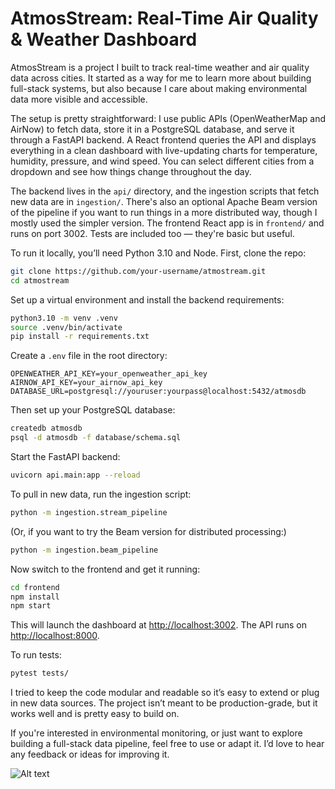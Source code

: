 # AtmosStream: Real-Time Air Quality & Weather Dashboard

AtmosStream is a project I built to track real-time weather and air quality data across cities. It started as a way for me to learn more about building full-stack systems, but also because I care about making environmental data more visible and accessible.

The setup is pretty straightforward: I use public APIs (OpenWeatherMap and AirNow) to fetch data, store it in a PostgreSQL database, and serve it through a FastAPI backend. A React frontend queries the API and displays everything in a clean dashboard with live-updating charts for temperature, humidity, pressure, and wind speed. You can select different cities from a dropdown and see how things change throughout the day.

The backend lives in the `api/` directory, and the ingestion scripts that fetch new data are in `ingestion/`. There's also an optional Apache Beam version of the pipeline if you want to run things in a more distributed way, though I mostly used the simpler version. The frontend React app is in `frontend/` and runs on port 3002. Tests are included too — they're basic but useful.

To run it locally, you’ll need Python 3.10 and Node. First, clone the repo:

```bash
git clone https://github.com/your-username/atmostream.git
cd atmostream
```

Set up a virtual environment and install the backend requirements:

```bash
python3.10 -m venv .venv
source .venv/bin/activate
pip install -r requirements.txt
```

Create a `.env` file in the root directory:

```
OPENWEATHER_API_KEY=your_openweather_api_key
AIRNOW_API_KEY=your_airnow_api_key
DATABASE_URL=postgresql://youruser:yourpass@localhost:5432/atmosdb
```

Then set up your PostgreSQL database:

```bash
createdb atmosdb
psql -d atmosdb -f database/schema.sql
```

Start the FastAPI backend:

```bash
uvicorn api.main:app --reload
```

To pull in new data, run the ingestion script:

```bash
python -m ingestion.stream_pipeline
```

(Or, if you want to try the Beam version for distributed processing:)

```bash
python -m ingestion.beam_pipeline
```

Now switch to the frontend and get it running:

```bash
cd frontend
npm install
npm start
```

This will launch the dashboard at [http://localhost:3002](http://localhost:3002). The API runs on [http://localhost:8000](http://localhost:8000).

To run tests:

```bash
pytest tests/
```

I tried to keep the code modular and readable so it’s easy to extend or plug in new data sources. The project isn’t meant to be production-grade, but it works well and is pretty easy to build on.

If you're interested in environmental monitoring, or just want to explore building a full-stack data pipeline, feel free to use or adapt it. I’d love to hear any feedback or ideas for improving it.

![Alt text](main/atmos.png)



